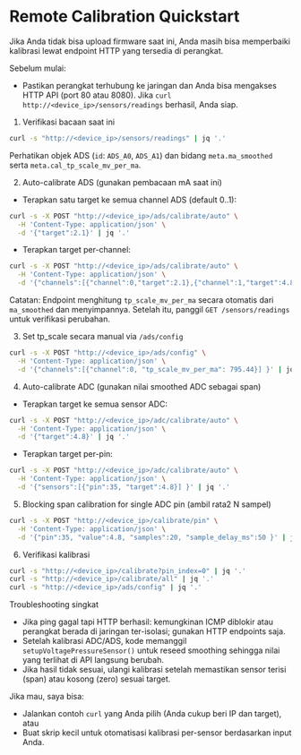 # Remote Calibration Quickstart

Jika Anda tidak bisa upload firmware saat ini, Anda masih bisa memperbaiki kalibrasi lewat endpoint HTTP yang tersedia di perangkat.

Sebelum mulai:
- Pastikan perangkat terhubung ke jaringan dan Anda bisa mengakses HTTP API (port 80 atau 8080). Jika `curl http://<device_ip>/sensors/readings` berhasil, Anda siap.

1) Verifikasi bacaan saat ini

```bash
curl -s "http://<device_ip>/sensors/readings" | jq '.'
```

Perhatikan objek ADS (`id`: `ADS_A0`, `ADS_A1`) dan bidang `meta.ma_smoothed` serta `meta.cal_tp_scale_mv_per_ma`.

2) Auto-calibrate ADS (gunakan pembacaan mA saat ini)

- Terapkan satu target ke semua channel ADS (default 0..1):

```bash
curl -s -X POST "http://<device_ip>/ads/calibrate/auto" \
  -H 'Content-Type: application/json' \
  -d '{"target":2.1}' | jq '.'
```

- Terapkan target per-channel:

```bash
curl -s -X POST "http://<device_ip>/ads/calibrate/auto" \
  -H 'Content-Type: application/json' \
  -d '{"channels":[{"channel":0,"target":2.1},{"channel":1,"target":4.8}] }' | jq '.'
```

Catatan: Endpoint menghitung `tp_scale_mv_per_ma` secara otomatis dari `ma_smoothed` dan menyimpannya. Setelah itu, panggil `GET /sensors/readings` untuk verifikasi perubahan.

3) Set tp_scale secara manual via `/ads/config`

```bash
curl -s -X POST "http://<device_ip>/ads/config" \
  -H 'Content-Type: application/json' \
  -d '{"channels":[{"channel":0, "tp_scale_mv_per_ma": 795.44}] }' | jq '.'
```

4) Auto-calibrate ADC (gunakan nilai smoothed ADC sebagai span)

- Terapkan target ke semua sensor ADC:

```bash
curl -s -X POST "http://<device_ip>/adc/calibrate/auto" \
  -H 'Content-Type: application/json' \
  -d '{"target":4.8}' | jq '.'
```

- Terapkan target per-pin:

```bash
curl -s -X POST "http://<device_ip>/adc/calibrate/auto" \
  -H 'Content-Type: application/json' \
  -d '{"sensors":[{"pin":35, "target":4.8}] }' | jq '.'
```

5) Blocking span calibration for single ADC pin (ambil rata2 N sampel)

```bash
curl -s -X POST "http://<device_ip>/calibrate/pin" \
  -H 'Content-Type: application/json' \
  -d '{"pin":35, "value":4.8, "samples":20, "sample_delay_ms":50 }' | jq '.'
```

6) Verifikasi kalibrasi

```bash
curl -s "http://<device_ip>/calibrate?pin_index=0" | jq '.'
curl -s "http://<device_ip>/calibrate/all" | jq '.'
curl -s "http://<device_ip>/ads/config" | jq '.'
```

Troubleshooting singkat
- Jika ping gagal tapi HTTP berhasil: kemungkinan ICMP diblokir atau perangkat berada di jaringan ter-isolasi; gunakan HTTP endpoints saja.
- Setelah kalibrasi ADC/ADS, kode memanggil `setupVoltagePressureSensor()` untuk reseed smoothing sehingga nilai yang terlihat di API langsung berubah.
- Jika hasil tidak sesuai, ulangi kalibrasi setelah memastikan sensor terisi (span) atau kosong (zero) sesuai target.

Jika mau, saya bisa:
- Jalankan contoh `curl` yang Anda pilih (Anda cukup beri IP dan target), atau
- Buat skrip kecil untuk otomatisasi kalibrasi per-sensor berdasarkan input Anda.
